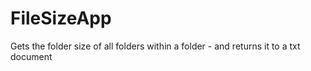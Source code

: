 # FileSizeApp
 Gets the folder size of all folders within a folder - and returns it to a txt document
